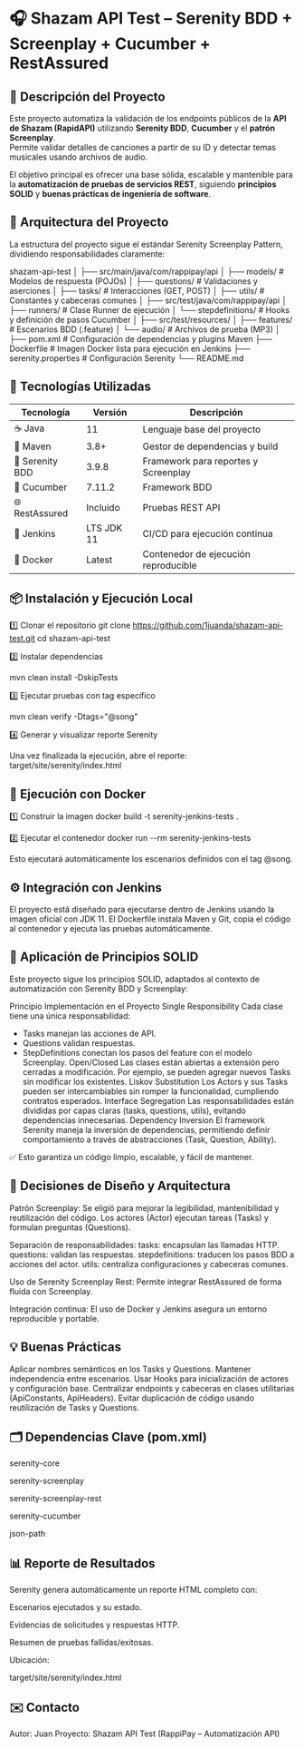 
# 🎧 Shazam API Test – Serenity BDD + Screenplay + Cucumber + RestAssured

## 🧩 Descripción del Proyecto

Este proyecto automatiza la validación de los endpoints públicos de la **API de Shazam (RapidAPI)** utilizando **Serenity BDD**, **Cucumber** y el **patrón Screenplay**.  
Permite validar detalles de canciones a partir de su ID y detectar temas musicales usando archivos de audio.

El objetivo principal es ofrecer una base sólida, escalable y mantenible para la **automatización de pruebas de servicios REST**, siguiendo **principios SOLID** y **buenas prácticas de ingeniería de software**.


## 🧱 Arquitectura del Proyecto

La estructura del proyecto sigue el estándar Serenity Screenplay Pattern, dividiendo responsabilidades claramente:


shazam-api-test
│
├── src/main/java/com/rappipay/api
│   ├── models/                # Modelos de respuesta (POJOs)
│   ├── questions/             # Validaciones y aserciones
│   ├── tasks/                 # Interacciones (GET, POST)
│   ├── utils/                 # Constantes y cabeceras comunes
│
├── src/test/java/com/rappipay/api
│   ├── runners/               # Clase Runner de ejecución
│   └── stepdefinitions/       # Hooks y definición de pasos Cucumber
│
├── src/test/resources/
│   ├── features/              # Escenarios BDD (.feature)
│   └── audio/                 # Archivos de prueba (MP3)
│
├── pom.xml                    # Configuración de dependencias y plugins Maven
├── Dockerfile                 # Imagen Docker lista para ejecución en Jenkins
├── serenity.properties        # Configuración Serenity
└── README.md




## 🚀 Tecnologías Utilizadas

| Tecnología | Versión | Descripción |
|-------------|----------|-------------|
| ☕ Java | 11 | Lenguaje base del proyecto |
| 🧩 Maven | 3.8+ | Gestor de dependencias y build |
| 🧠 Serenity BDD | 3.9.8 | Framework para reportes y Screenplay |
| 🥒 Cucumber | 7.11.2 | Framework BDD |
| 🌐 RestAssured | Incluido | Pruebas REST API |
| 🧱 Jenkins | LTS JDK 11 | CI/CD para ejecución continua |
| 🐳 Docker | Latest | Contenedor de ejecución reproducible |




## 📦 Instalación y Ejecución Local
1️⃣ Clonar el repositorio
git clone https://github.com/1juanda/shazam-api-test.git
cd shazam-api-test

2️⃣ Instalar dependencias

mvn clean install -DskipTests

3️⃣ Ejecutar pruebas con tag específico

mvn clean verify -Dtags="@song"


4️⃣ Generar y visualizar reporte Serenity

Una vez finalizada la ejecución, abre el reporte:
target/site/serenity/index.html


## 🐳 Ejecución con Docker

1️⃣ Construir la imagen
docker build -t serenity-jenkins-tests .

2️⃣ Ejecutar el contenedor
docker run --rm serenity-jenkins-tests

Esto ejecutará automáticamente los escenarios definidos con el tag @song.

## ⚙️ Integración con Jenkins

El proyecto está diseñado para ejecutarse dentro de Jenkins usando la imagen oficial con JDK 11.
El Dockerfile instala Maven y Git, copia el código al contenedor y ejecuta las pruebas automáticamente.

## 🧠 Aplicación de Principios SOLID

Este proyecto sigue los principios SOLID, adaptados al contexto de automatización con Serenity BDD y Screenplay:

Principio	Implementación en el Proyecto
Single Responsibility	Cada clase tiene una única responsabilidad:
- Tasks manejan las acciones de API.
- Questions validan respuestas.
- StepDefinitions conectan los pasos del feature con el modelo Screenplay.
Open/Closed	Las clases están abiertas a extensión pero cerradas a modificación. Por ejemplo, se pueden agregar nuevos Tasks sin modificar los existentes.
Liskov Substitution	Los Actors y sus Tasks pueden ser intercambiables sin romper la funcionalidad, cumpliendo contratos esperados.
Interface Segregation	Las responsabilidades están divididas por capas claras (tasks, questions, utils), evitando dependencias innecesarias.
Dependency Inversion	El framework Serenity maneja la inversión de dependencias, permitiendo definir comportamiento a través de abstracciones (Task, Question, Ability).

✅ Esto garantiza un código limpio, escalable, y fácil de mantener.


## 🧠 Decisiones de Diseño y Arquitectura

Patrón Screenplay:
Se eligió para mejorar la legibilidad, mantenibilidad y reutilización del código.
Los actores (Actor) ejecutan tareas (Tasks) y formulan preguntas (Questions).

Separación de responsabilidades:
tasks: encapsulan las llamadas HTTP.
questions: validan las respuestas.
stepdefinitions: traducen los pasos BDD a acciones del actor.
utils: centraliza configuraciones y cabeceras comunes.

Uso de Serenity Screenplay Rest:
Permite integrar RestAssured de forma fluida con Screenplay.

Integración continua:
El uso de Docker y Jenkins asegura un entorno reproducible y portable.

## 💡 Buenas Prácticas

Aplicar nombres semánticos en los Tasks y Questions.
Mantener independencia entre escenarios.
Usar Hooks para inicialización de actores y configuración base.
Centralizar endpoints y cabeceras en clases utilitarias (ApiConstants, ApiHeaders).
Evitar duplicación de código usando reutilización de Tasks y Questions.

## 🗂️ Dependencias Clave (pom.xml)

serenity-core

serenity-screenplay

serenity-screenplay-rest

serenity-cucumber

json-path

## 📊 Reporte de Resultados

Serenity genera automáticamente un reporte HTML completo con:

Escenarios ejecutados y su estado.

Evidencias de solicitudes y respuestas HTTP.

Resumen de pruebas fallidas/exitosas.

Ubicación:

target/site/serenity/index.html

## ✉️ Contacto
Autor: Juan
Proyecto: Shazam API Test (RappiPay – Automatización API)